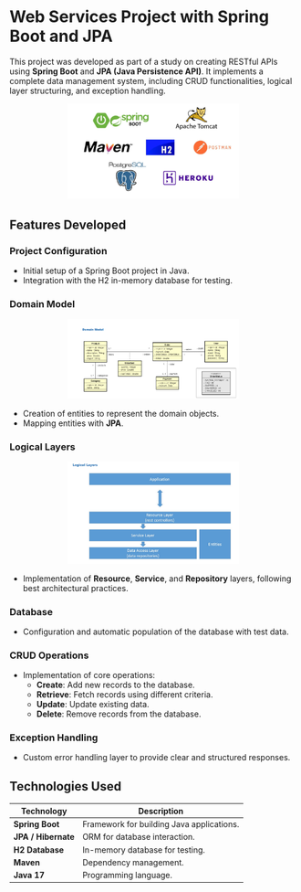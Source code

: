 # Web Services Project with Spring Boot and JPA  

This project was developed as part of a study on creating RESTful APIs using **Spring Boot** and **JPA (Java Persistence API)**. It implements a complete data management system, including CRUD functionalities, logical layer structuring, and exception handling.  

<p align="center">
  <img src="https://raw.githubusercontent.com/Waldir13/Web-Services-Project-with-Spring-Boot-and-JPA/master/course/images/1.png" alt="Project Image" width="300">
</p> 

## Features Developed  

### Project Configuration  
- Initial setup of a Spring Boot project in Java.  
- Integration with the H2 in-memory database for testing.  

### Domain Model  

<p align="center">
  <img src="course/images/2.png" alt="Domain Model" width="300">
</p> 

- Creation of entities to represent the domain objects.  
- Mapping entities with **JPA**.  

### Logical Layers  

<p align="center">
  <img src="course/images/4.png" alt="Logical Layers" width="300">
</p> 

- Implementation of **Resource**, **Service**, and **Repository** layers, following best architectural practices.  

### Database  
- Configuration and automatic population of the database with test data.  

### CRUD Operations  
- Implementation of core operations:  
  - **Create**: Add new records to the database.  
  - **Retrieve**: Fetch records using different criteria.  
  - **Update**: Update existing data.  
  - **Delete**: Remove records from the database.  

### Exception Handling  
- Custom error handling layer to provide clear and structured responses.  

## Technologies Used  

| Technology      | Description                      |  
|------------------|----------------------------------|  
| **Spring Boot**  | Framework for building Java applications. |  
| **JPA / Hibernate** | ORM for database interaction.         |  
| **H2 Database**  | In-memory database for testing. |  
| **Maven**        | Dependency management.          |  
| **Java 17**      | Programming language.           |  
